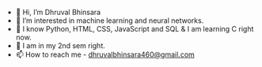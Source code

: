 - 👋 Hi, I’m Dhruval Bhinsara
- 👀 I’m interested in machine learning and neural networks.
- 🌱 I know Python, HTML, CSS, JavaScript and SQL & I am learning C right now.
- 📖 I am in my 2nd sem right.
- 📫 How to reach me - dhruvalbhinsara460@gmail.com

<!---
DhruvalBhinsara1/DhruvalBhinsara1 is a ✨ special ✨ repository because its `README.md` (this file) appears on your GitHub profile.
You can click the Preview link to take a look at your changes.
--->
